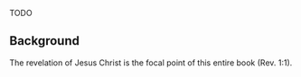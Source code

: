 TODO

## Background

The revelation of Jesus Christ is the focal point of this entire book (Rev. 1:1). 